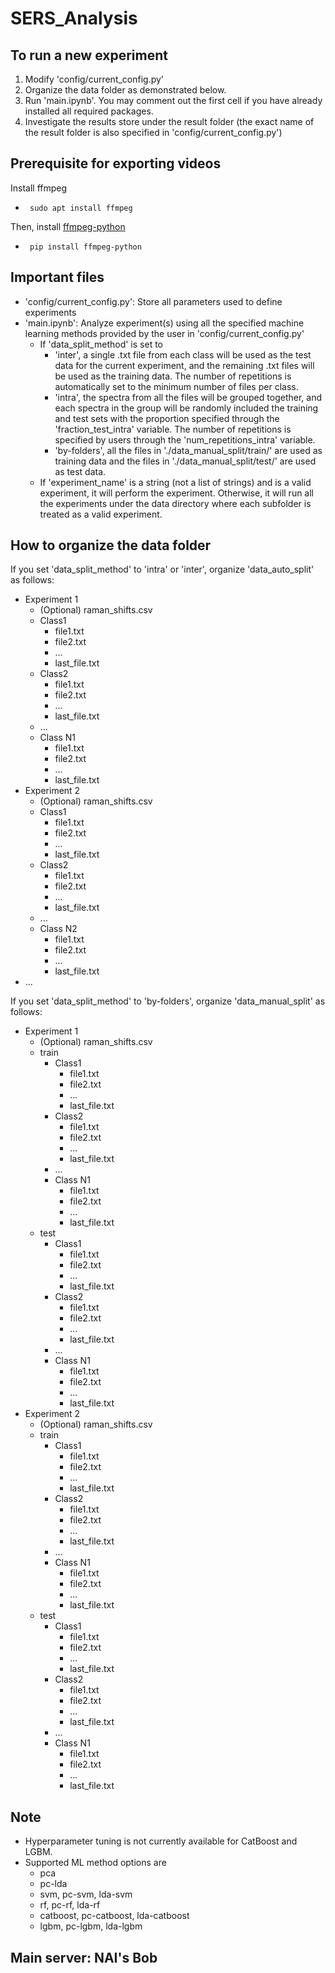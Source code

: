 # SERS_Analysis


To run a new experiment
---
1) Modify 'config/current_config.py'
2) Organize the data folder as demonstrated below.
3) Run 'main.ipynb'. You may comment out the first cell if you have already installed all required packages.
4) Investigate the results store under the result folder (the exact name of the result folder is also specified in 'config/current_config.py')

Prerequisite for exporting videos
---
Install ffmpeg 
- <code> sudo apt install ffmpeg </code>
  
Then, install [ffmpeg-python](https://github.com/kkroening/ffmpeg-python)
- <code> pip install ffmpeg-python </code>
  


Important files
---
- 'config/current_config.py': Store all parameters used to define experiments
- 'main.ipynb': Analyze experiment(s) using all the specified machine learning methods provided by the user in 'config/current_config.py'
  -   If 'data_split_method' is set to 
      - 'inter', a single .txt file from each class will be used as the test data for the current experiment, and the remaining .txt files will be used as the training data. The number of repetitions is automatically set to the minimum number of files per class.
      - 'intra', the spectra from all the files will be grouped together, and each spectra in the group will be randomly included the training and test sets with the proportion specified through the 'fraction_test_intra' variable. The number of repetitions is specified by users through the 'num_repetitions_intra' variable.
      - 'by-folders', all the files in './data_manual_split/train/' are used as training data and the files in './data_manual_split/test/' are used as test data.
  -   If 'experiment_name' is a string (not a list of strings) and is a valid experiment, it will perform the experiment. Otherwise, it will run all the experiments  under the data directory where each subfolder is treated as a valid experiment.


How to organize the data folder
---
If you set 'data_split_method' to 'intra' or 'inter', organize 'data_auto_split' as follows:
- Experiment 1
  - (Optional) raman_shifts.csv
  - Class1
    - file1.txt
    - file2.txt
    - ...
    - last_file.txt
  - Class2
    - file1.txt
    - file2.txt
    - ...
    - last_file.txt
  - ...
  - Class N1
    - file1.txt
    - file2.txt
    - ...
    - last_file.txt
- Experiment 2
  - (Optional) raman_shifts.csv
  - Class1
    - file1.txt
    - file2.txt
    - ...
    - last_file.txt
  - Class2
    - file1.txt
    - file2.txt
    - ...
    - last_file.txt
  - ...
  - Class N2
    - file1.txt
    - file2.txt
    - ...
    - last_file.txt
- ...

If you set 'data_split_method' to 'by-folders', organize 'data_manual_split' as follows:
- Experiment 1
  - (Optional) raman_shifts.csv
  - train
    - Class1
      - file1.txt
      - file2.txt
      - ...
      - last_file.txt
    - Class2
      - file1.txt
      - file2.txt
      - ...
      - last_file.txt
    - ...
    - Class N1
      - file1.txt
      - file2.txt
      - ...
      - last_file.txt
  - test
    - Class1
      - file1.txt
      - file2.txt
      - ...
      - last_file.txt
    - Class2
      - file1.txt
      - file2.txt
      - ...
      - last_file.txt
    - ...
    - Class N1
      - file1.txt
      - file2.txt
      - ...
      - last_file.txt
- Experiment 2
  - (Optional) raman_shifts.csv
  - train
    - Class1
      - file1.txt
      - file2.txt
      - ...
      - last_file.txt
    - Class2
      - file1.txt
      - file2.txt
      - ...
      - last_file.txt
    - ...
    - Class N1
      - file1.txt
      - file2.txt
      - ...
      - last_file.txt
  - test
    - Class1
      - file1.txt
      - file2.txt
      - ...
      - last_file.txt
    - Class2
      - file1.txt
      - file2.txt
      - ...
      - last_file.txt
    - ...
    - Class N1
      - file1.txt
      - file2.txt
      - ...
      - last_file.txt


Note
---
- Hyperparameter tuning is not currently available for CatBoost and LGBM.
- Supported ML method options are
  - pca
  - pc-lda
  - svm, pc-svm, lda-svm
  - rf, pc-rf, lda-rf
  - catboost, pc-catboost, lda-catboost
  - lgbm, pc-lgbm, lda-lgbm

Main server: NAI's Bob
---
